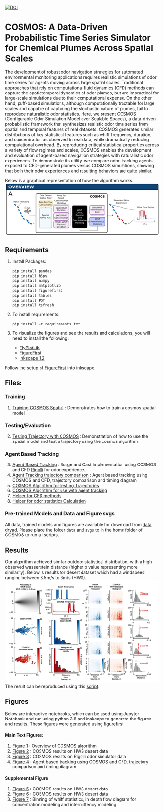 [![DOI](https://zenodo.org/badge/619927444.svg)](https://doi.org/10.5281/zenodo.15425570)

# COSMOS: A Data-Driven Probabilistic Time Series Simulator for Chemical Plumes Across Spatial Scales
The development of robust odor navigation strategies for automated environmental monitoring applications requires realistic simulations of odor time series for agents moving across large spatial scales. Traditional approaches that rely on computational fluid dynamics (CFD) methods can capture the spatiotemporal dynamics of odor plumes, but are impractical for large-scale simulations due to their computational expense. On the other hand, puff-based simulations, although computationally tractable for large scales and capable of capturing the stochastic nature of plumes, fail to reproduce naturalistic odor statistics. Here, we present COSMOS (Configurable Odor Simulation Model over Scalable Spaces), a data-driven probabilistic framework that synthesizes realistic odor time series from spatial and temporal features of real datasets. COSMOS generates similar distributions of key statistical features such as whiff frequency, duration, and concentration as observed in real data, while dramatically reducing computational overhead. By reproducing critical statistical properties across a variety of flow regimes and scales, COSMOS enables the development and evaluation of agent-based navigation strategies with naturalistic odor experiences. To demonstrate its utility, we compare odor-tracking agents exposed to CFD-generated plumes versus COSMOS simulations, showing that both their odor experiences and resulting behaviors are quite similar.

Below is a graphical representation of how the algorithm works. 
![COSMOS](figure/algorithm.jpg)


## Requirements
1. Install Packages:

   ```
   pip install pandas
   pip install h5py
   pip install numpy
   pip install matplotlib
   pip install figurefirst
   pip install tables
   pip install POT
   pip install tsfresh
   ``` 

2. To install requirements:

    ```
    pip install -r requirements.txt
    ```
3. To visualize the figures and see the results and calculations, you will need to install the following:

    * [FlyPlotLib](https://github.com/florisvb/FlyPlotLib)
    * [FigureFirst](https://github.com/FlyRanch/figurefirst)
    * [Inkscape 1.2](https://inkscape.org/release/inkscape-1.2/)

Follow the setup of [FigureFirst](https://github.com/FlyRanch/figurefirst) into inkscape.


## Files:
### Training
1. [Training COSMOS Spatial](train.ipynb) : Demonstrates how to train a cosmos spatial model
### Testing/Evaluation
2. [Testing Trajectory with COSMOS](test.ipynb) : Demonstration of how to use the spatial model and test a trajectory using the cosmos algorithm
### Agent Based Tracking
3. [Agent Based Tracking](agent_tracking.ipynb) : Surge and Cast implementation using COSMOS and CFD [Rigolli](https://elifesciences.org/articles/72196) for odor experience.
4. [Agent Tracking trajectory comparison](trajectory_comparison.ipynb) : Agent based tracking using COSMOS and CFD, trajectory comparison and timing diagram
5. [COSMOS Algorithm for testing Trajectories](cosmos_batch.py)
6. [COSMOS Algorithm for use with agent tracking](cosmos_tracking.py)
5. [Helper for CFD methods](cfd_rigolli.py)
6. [Helper for odor statistics Calculation](odor_stat_calculations.py)

### Pre-trained Models and Data and Figure svgs

All data, trained models and figures are available for download from [data dryad](http://datadryad.org/share/6ahtoddnVD7c3Tj2zKHLjVn3GTtAj-W6zqIYu9udpL4). Please place the folder `data` and `svgs` to in the home folder of COSMOS to run all scripts.

## Results

Our algorithm achieved similar outdoor statistical distribution, with a high observed wasserstein distance (higher p value representing more similarity). Below is results for desert dataset which had a windspeed ranging between 3.5m/s to 6m/s (HWS).
![Result](figure/results_hws.jpg "HWS Template Dataset Results")
The result can be reproduced using this [script](figure/results_hws.ipynb).

## Figures

 Below are interactive notebooks, which can be used using Jupyter Notebook and run using python 3.8 and inskcape to generate the figures and results. These figures were generated using [figurefirst](https://github.com/FlyRanch/figurefirst) 

#### Main Text Figures: 
1. [Figure 1](figure/algorithm_figure_v3.ipynb) : Overview of COSMOS algorithm 
2. [Figure 2](figure/results_hws.ipynb) : COSMOS results on HWS desert data
3. [Figure 3](figure/results_rigolli.ipynb) : COSMOS results on Rigolli odor simulator data
4. [Figure 4](figure/results_trackingv1.ipynb) : Agent based tracking using COSMOS and CFD, trajectory comparison and timing diagram


#### Supplemental Figure

1. [Figure 5](figure/results_lws.ipynb) : COSMOS results on HWS desert data
2. [Figure 6](figure/results_forest.ipynb) : COSMOS results on HWS desert data
3. [Figure 7](figure/S1.ipynb) : Binning of whiff statistics, in depth flow diagram for concentration modeling and intermittency modeling.

